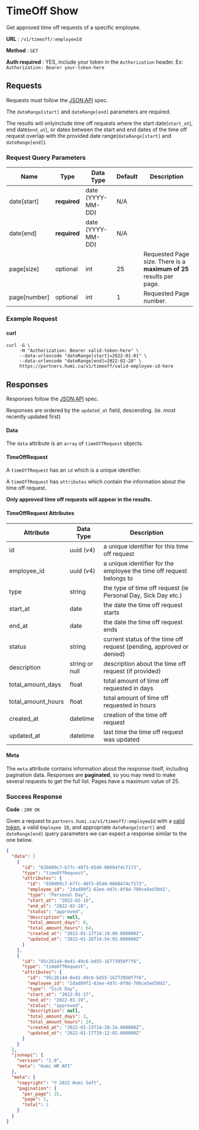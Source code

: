 # TimeOff Show

Get approved time off requests of a specific employee.

**URL** : `/v1/timeoff/:employeeId`

**Method** : `GET`

**Auth required** : YES, include your token in the `Authorization` header. Ex: `Authorization: Bearer your-token-here`

## Requests
Requests must follow the [JSON:API](https://jsonapi.org/) spec.

The `dateRange[start]` and `dateRange[end]` parameters are required.

The results will onlyinclude time off requests where the start date(`start_at`), end date(`end_at`), or dates between
the start and end dates of the time off request overlap with the provided date range(`dateRange[start]` and `dateRange[end]`).

### Request Query Parameters

| Name         | Type         | Data Type         | Default | Description                                                         |
|--------------|--------------|-------------------|---------|---------------------------------------------------------------------|
| date[start]  | **required** | date (YYYY-MM-DD) | N/A     |                                                                     |
| date[end]    | **required** | date (YYYY-MM-DD) | N/A     |                                                                     |
| page[size]   | optional     | int               | 25      | Requested Page size. There is a **maximum of 25** results per page. |
| page[number] | optional     | int               | 1       | Requested Page number.                                              |


### Example Request

#### curl
```
curl -G \
     -H "Authorization: Bearer valid-token-here" \
     --data-urlencode "dateRange[start]=2022-01-01" \
     --data-urlencode "dateRange[end]=2022-02-28" \
     https://partners.humi.ca/v1/timeoff/valid-employee-id-here
```


## Responses
Responses follow the [JSON:API](https://jsonapi.org/) spec.

Responses are ordered by the `updated_at` field, descending. (ie. most recently updated first)

#### Data
The `data` attribute is an `array` of `timeOffRequest` objects.

#### TimeOffRequest
A `timeOffRequest` has an `id` which is a unique identifier.

A `timeOffRequest` has `attributes` which contain the information about the time off request.

**Only approved time off requests will appear in the results.**

#### TimeOffRequest Attributes
| Attribute          | Data Type      | Description                                                          |
|--------------------|----------------|----------------------------------------------------------------------|
| id                 | uuid (v4)      | a unique identifier for this time off request                        |
| employee_id        | uuid (v4)      | a unique identifier for the employee the time off request belongs to |
| type               | string         | the type of time off request (ie Personal Day, Sick Day etc.)        |
| start_at           | date           | the date the time off request starts                                 |
| end_at             | date           | the date the time off request ends                                   |
| status             | string         | current status of the time off request (pending, approved or denied) |
| description        | string or null | description about the time off request (if provided)                 |
| total_amount_days  | float          | total amount of time off requested in days                           |
| total_amount_hours | float          | total amount of time off requested in hours                          |
| created_at         | datetime       | creation of the time off request                                     |
| updated_at         | datetime       | last time the time off request was updated                           |

#### Meta
The `meta` attribute contains information about the response itself, including pagination data. Responses are **paginated**,
so you may need to make several requests to get the full list. Pages have a maximum value of 25.

### Success Response

**Code** : `200 OK`

Given a request to `partners.humi.ca/v1/timeoff/:employeeId` with a [valid token](../../README.md#humi-partners-api-token),
a valid `Employee ID`, and appropriate `dateRange[start]` and `dateRange[end]` query parameters we can expect a response
similar to the one below.

```json
{
  "data": [
    {
      "id": "630d09c7-b77c-40f3-8540-0860474c7173",
      "type": "timeOffRequest",
      "attributes": {
        "id": "630d09c7-b77c-40f3-8540-0860474c7173",
        "employee_id": "2dad89f2-62ee-4d7c-8f8d-706ce5ed30d1",
        "type": "Personal Day",
        "start_at": "2022-02-16",
        "end_at": "2022-02-28",
        "status": "approved",
        "description": null,
        "total_amount_days": 8,
        "total_amount_hours": 64,
        "created_at": "2022-01-17T14:19:00.000000Z",
        "updated_at": "2022-01-26T14:54:03.000000Z"
      }
    },
    {
      "id": "95c26144-8e41-49c6-bd55-16773950f7f6",
      "type": "timeOffRequest",
      "attributes": {
        "id": "95c26144-8e41-49c6-bd55-16773950f7f6",
        "employee_id": "2dad89f2-62ee-4d7c-8f8d-706ce5ed30d1",
        "type": "Sick Day",
        "start_at": "2022-01-17",
        "end_at": "2022-01-19",
        "status": "approved",
        "description": null,
        "total_amount_days": 3,
        "total_amount_hours": 24,
        "created_at": "2022-01-13T14:20:24.000000Z",
        "updated_at": "2022-01-17T19:12:02.000000Z"
      }
    }
  ],
  "jsonapi": {
    "version": "1.0",
    "meta": "Humi HR API"
  },
  "meta": {
    "copyright": "© 2022 Humi Soft",
    "pagination": {
      "per_page": 25,
      "page": 1,
      "total": 2
    }
  }
}
```
